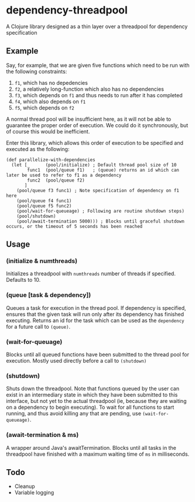# dependency-threadpool

A Clojure library designed as a thin layer over a threadpool for dependency specification


## Example

Say, for example, that we are given five functions which need to be run with the following constraints:
  1. `f1`, which has no depedencies
  2. `f2`, a relatively long-function which also has no dependencies
  3. `f3`, which depends on `f1` and thus needs to run after it has completed
  4. `f4`, which also depends on `f1`
  5. `f5`, which depends on `f2`

A normal thread pool will be insufficient here, as it will not be able to guarantee the proper order of execution.  We could do it synchronously, but of course this would be inefficient.

Enter this library, which allows this order of execution to be specified and executed as the following:

```
(def parallelize-with-dependencies
  (let [_      (pool/initialize) ; Default thread pool size of 10
        func1  (pool/queue f1)	 ; (queue) returns an id which can later be used to refer to f1 as a dependency
		func2  (pool/queue f2)
	   ]
	(pool/queue f3 func1) ; Note specification of dependency on f1 here
	(pool/queue f4 func1)
	(pool/queue f5 func2)
	(pool/wait-for-queueage) ; Following are routine shutdown steps)
	(pool/shutdown)	
	(pool/await-termination 5000))) ; Blocks until graceful shutdown occurs, or the timeout of 5 seconds has been reached

```

## Usage

### (initialize & numthreads)
Initializes a threadpool with `numthreads` number of threads if specified.  Defaults to 10.

### (queue [task & dependency])
Queues a task for execution in the thread pool.  If dependency is specified, ensures that the given task will run only after its dependency has finished executing.
Returns an id for the task which can be used as the `dependency` for a future call to `(queue)`.

### (wait-for-queuage)
Blocks until all queued functions have been submitted to the thread pool for execution.  Mostly used directly before a call to `(shutdown)`

### (shutdown)
Shuts down the threadpool.  Note that functions queued by the user can exist in an intermediary state in which they have been submitted to this interface, but not yet to the actual threadpool (ie, because they are waiting on a dependency to begin executing).  To wait for all functions to start running, and thus avoid killing any that are pending, use `(wait-for-queueage)`.

### (await-termination & ms)
A wrapper around Java's awaitTermination.  Blocks until all tasks in the threadpool have finished with a maximum waiting time of `ms` in milliseconds.

## Todo

- Cleanup
- Variable logging

